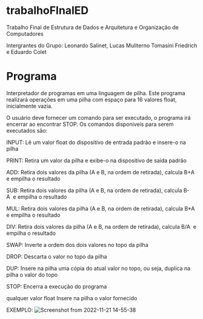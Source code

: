 # trabalhoFInalED
Trabalho Final de Estrutura de Dados e Arquitetura e Organização de Computadores

Intergrantes do Grupo: Leonardo Salinet, Lucas Muliterno Tomasini Friedrich e Eduardo Colet

# Programa

Interpretador de programas em uma linguagem de pilha. Este programa realizará operações em uma pilha com espaço para 16 valores float, inicialmente vazia.

O usuário deve fornecer um comando para ser executado, o programa irá encerrar ao encontrar STOP.
Os comandos disponiveis para serem executados são:

INPUT:
	Lê um valor float do dispositivo de entrada padrão e insere-o na pilha

PRINT:
	Retira um valor da pilha e exibe-o na dispositivo de saída padrão

ADD:
	Retira dois valores da pilha (A e B, na ordem de retirada), calcula B+A  e empilha o resultado

SUB:
	Retira dois valores da pilha (A e B, na ordem de retirada), calcula B-A  e empilha o resultado

MUL:
	Retira dois valores da pilha (A e B, na ordem de retirada), calcula B*A  e empilha o resultado

DIV:
	Retira dois valores da pilha (A e B, na ordem de retirada), calcula B/A  e empilha o resultado

SWAP:
	Inverte a ordem dos dois valores no topo da pilha

DROP:
	Descarta o valor no topo da pilha

DUP:
	Insere na pilha uma cópia do atual valor no topo, ou seja, duplica na pilha o valor do topo

STOP:
	Encerra a execução do programa

qualquer valor float
	Insere na pilha o valor fornecido

EXEMPLO:
![Screenshot from 2022-11-21 14-55-38](https://user-images.githubusercontent.com/81321358/203127621-712d0a23-77ae-4309-8abc-6d5244e22f51.png)
